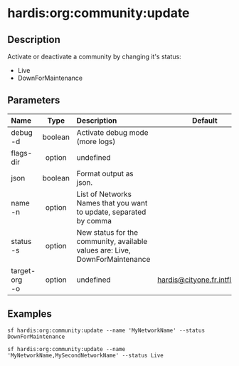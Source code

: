 <!-- This file has been generated with command 'sf hardis:doc:plugin:generate'. Please do not update it manually or it may be overwritten -->
# hardis:org:community:update

## Description

Activate or deactivate a community by changing it's status:

- Live
- DownForMaintenance

## Parameters

| Name              |  Type   | Description                                                                  |           Default            | Required | Options |
|:------------------|:-------:|:-----------------------------------------------------------------------------|:----------------------------:|:--------:|:-------:|
| debug<br/>-d      | boolean | Activate debug mode (more logs)                                              |                              |          |         |
| flags-dir         | option  | undefined                                                                    |                              |          |         |
| json              | boolean | Format output as json.                                                       |                              |          |         |
| name<br/>-n       | option  | List of Networks Names that you want to update, separated by comma           |                              |          |         |
| status<br/>-s     | option  | New status for the community, available values are: Live, DownForMaintenance |                              |          |         |
| target-org<br/>-o | option  | undefined                                                                    | hardis@cityone.fr.intfluxne2 |          |         |

## Examples

```shell
sf hardis:org:community:update --name 'MyNetworkName' --status DownForMaintenance
```

```shell
sf hardis:org:community:update --name 'MyNetworkName,MySecondNetworkName' --status Live
```


